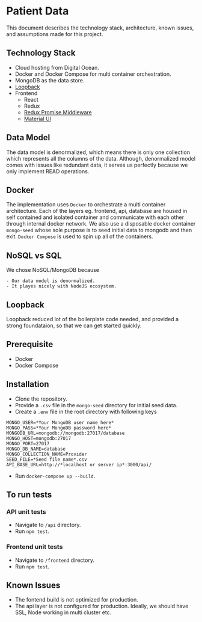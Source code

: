 # Patient Data

This document describes the technology stack, architecture, known issues, and assumptions made for this project.

## Technology Stack

- Cloud hosting from Digital Ocean.
- Docker and Docker Compose for multi container orchestration.
- MongoDB as the data store.
- [Loopback](https://loopback.io/)
- Frontend
    - React
    - Redux
    - [Redux Promise Middleware](https://github.com/pburtchaell/redux-promise-middleware)
    - [Material UI](https://material-ui-next.com/)

## Data Model
The data model is denormalized, which means there is only one collection which represents all the columns of the data. Although, denormalized model comes with issues like redundant data, it serves us perfectly because we only implement READ
operations.

## Docker 
The implementation uses `Docker` to orchestrate a multi container architecture.
Each of the layers eg. frontend, api, database are housed in self contained and isolated container and communicate with each other through internal docker network. We also use a disposable docker container `mongo-seed` whose sole purpose is to seed initial data to mongodb and then exit. `Docker Compose` is used to spin up all of the containers.

## NoSQL vs SQL
We chose NoSQL/MongoDB because

    - Our data model is denormalized.
    - It playes nicely with NodeJS ecosystem.

## Loopback
Loopback reduced lot of the boilerplate code needed, and provided a strong foundataion, so that we can get started quickly.

## Prerequisite
- Docker
- Docker Compose

## Installation

- Clone the repository.
- Provide a `.csv` file in the `mongo-seed` directory for initial seed data.
- Create a `.env` file in the root directory with following keys
```
MONGO_USER=*Your MongoDB user name here*
MONGO_PASS=*Your MongoDB password here*
MONGODB_URL=mongodb://mongodb:27017/database
MONGO_HOST=mongodb:27017
MONGO_PORT=27017
MONGO_DB_NAME=database
MONGO_COLLECTION_NAME=Provider
SEED_FILE=*Seed file name*.csv
API_BASE_URL=http://*localhost or server ip*:3000/api/
```
- Run `docker-compose up --build`.

## To run tests
### API unit tests

- Navigate to `/api` directory.
- Run `npm test`.

### Frontend unit tests

- Navigate to `/frontend` directory.
- Run `npm test`.

## Known Issues
- The fontend build is not optimized for production.
- The api layer is not configured for production. Ideally, we should have SSL, Node working in multi cluster etc.

